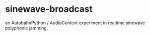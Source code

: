 # sinewave-broadcast
an AutobahnPython / AudioContext experiment in realtime sinewave polyphonic jamming.
